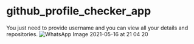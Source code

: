 # github_profile_checker_app
You just need to provide username and you can view all your details and repositories.
![WhatsApp Image 2021-05-16 at 21 04 20](https://user-images.githubusercontent.com/72190187/118403354-aa5f1700-b68b-11eb-86ff-e1eefd487277.jpeg)
